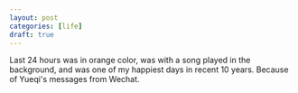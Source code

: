 ```yaml
---
layout: post
categories: [life]
draft: true
---
```


Last 24 hours was in orange color, was with a song played in the background, and was one of my happiest days in recent 10 years. Because of Yueqi's messages from Wechat.